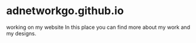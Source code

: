 # adnetworkgo.github.io
working on my website
In this place you can find more about my work and my designs.
